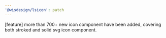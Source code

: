```yaml
---
'@wisdesign/lsicon': patch
---
```


[feature] more than 700+ new icon component have been added, covering both stroked and solid svg icon component.
